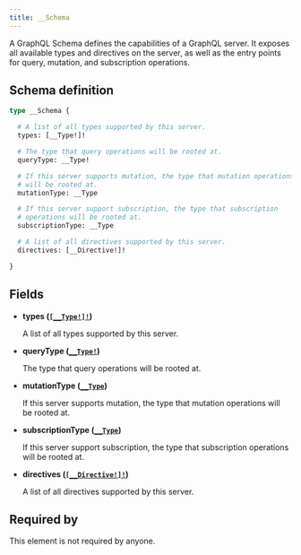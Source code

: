 ```yaml
---
title: __Schema
---
```


A GraphQL Schema defines the capabilities of a GraphQL server. It exposes all available types and directives on the server, as well as the entry points for query, mutation, and subscription operations.

## Schema definition
```graphql
type __Schema {

  # A list of all types supported by this server.
  types: [__Type!]!

  # The type that query operations will be rooted at.
  queryType: __Type!

  # If this server supports mutation, the type that mutation operations
  # will be rooted at.
  mutationType: __Type

  # If this server support subscription, the type that subscription
  # operations will be rooted at.
  subscriptionType: __Type

  # A list of all directives supported by this server.
  directives: [__Directive!]!

}
```

## Fields

* **types ([`[__Type!]!`](graphql/schema/__type.md))**

  A list of all types supported by this server.

* **queryType ([`__Type!`](graphql/schema/__type.md))**

  The type that query operations will be rooted at.

* **mutationType ([`__Type`](graphql/schema/__type.md))**

  If this server supports mutation, the type that mutation operations will be rooted at.

* **subscriptionType ([`__Type`](graphql/schema/__type.md))**

  If this server support subscription, the type that subscription operations will be rooted at.

* **directives ([`[__Directive!]!`](graphql/schema/__directive.md))**

  A list of all directives supported by this server.


## Required by
This element is not required by anyone.
